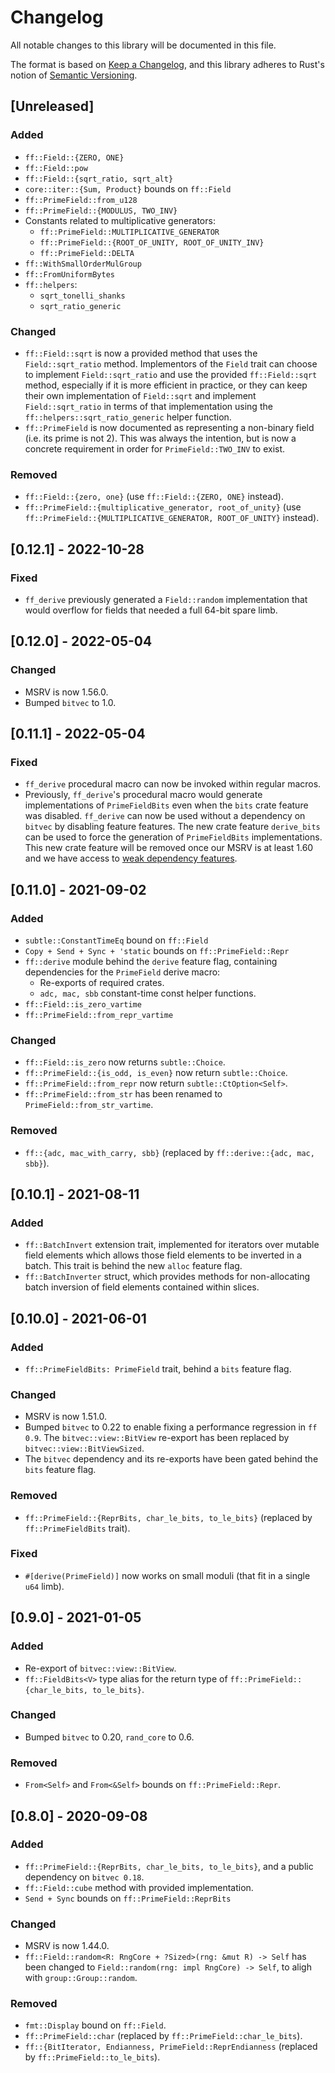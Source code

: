 # Changelog
All notable changes to this library will be documented in this file.

The format is based on [Keep a Changelog](https://keepachangelog.com/en/1.0.0/),
and this library adheres to Rust's notion of
[Semantic Versioning](https://semver.org/spec/v2.0.0.html).

## [Unreleased]
### Added
- `ff::Field::{ZERO, ONE}`
- `ff::Field::pow`
- `ff::Field::{sqrt_ratio, sqrt_alt}`
- `core::iter::{Sum, Product}` bounds on `ff::Field`
- `ff::PrimeField::from_u128`
- `ff::PrimeField::{MODULUS, TWO_INV}`
- Constants related to multiplicative generators:
  - `ff::PrimeField::MULTIPLICATIVE_GENERATOR`
  - `ff::PrimeField::{ROOT_OF_UNITY, ROOT_OF_UNITY_INV}`
  - `ff::PrimeField::DELTA`
- `ff::WithSmallOrderMulGroup`
- `ff::FromUniformBytes`
- `ff::helpers`:
  - `sqrt_tonelli_shanks`
  - `sqrt_ratio_generic`

### Changed
- `ff::Field::sqrt` is now a provided method that uses the `Field::sqrt_ratio`
  method. Implementors of the `Field` trait can choose to implement
  `Field::sqrt_ratio` and use the provided `ff::Field::sqrt` method, especially
  if it is more efficient in practice, or they can keep their own implementation
  of `Field::sqrt` and implement `Field::sqrt_ratio` in terms of that
  implementation using the `ff::helpers::sqrt_ratio_generic` helper function.
- `ff::PrimeField` is now documented as representing a non-binary field (i.e.
  its prime is not 2). This was always the intention, but is now a concrete
  requirement in order for `PrimeField::TWO_INV` to exist.

### Removed
- `ff::Field::{zero, one}` (use `ff::Field::{ZERO, ONE}` instead).
- `ff::PrimeField::{multiplicative_generator, root_of_unity}` (use
  `ff::PrimeField::{MULTIPLICATIVE_GENERATOR, ROOT_OF_UNITY}` instead).

## [0.12.1] - 2022-10-28
### Fixed
- `ff_derive` previously generated a `Field::random` implementation that would
  overflow for fields that needed a full 64-bit spare limb.

## [0.12.0] - 2022-05-04
### Changed

- MSRV is now 1.56.0.
- Bumped `bitvec` to 1.0.

## [0.11.1] - 2022-05-04
### Fixed
- `ff_derive` procedural macro can now be invoked within regular macros.
- Previously, `ff_derive`'s procedural macro would generate implementations of
  `PrimeFieldBits` even when the `bits` crate feature was disabled. `ff_derive`
  can now be used without a dependency on `bitvec` by disabling feature
  features. The new crate feature `derive_bits` can be used to force the
  generation of `PrimeFieldBits` implementations. This new crate feature will be
  removed once our MSRV is at least 1.60 and we have access to [weak dependency
  features](https://blog.rust-lang.org/2022/04/07/Rust-1.60.0.html#new-syntax-for-cargo-features).

## [0.11.0] - 2021-09-02
### Added
- `subtle::ConstantTimeEq` bound on `ff::Field`
- `Copy + Send + Sync + 'static` bounds on `ff::PrimeField::Repr`
- `ff::derive` module behind the `derive` feature flag, containing dependencies for the
  `PrimeField` derive macro:
  - Re-exports of required crates.
  - `adc, mac, sbb` constant-time const helper functions.
- `ff::Field::is_zero_vartime`
- `ff::PrimeField::from_repr_vartime`

### Changed
- `ff::Field::is_zero` now returns `subtle::Choice`.
- `ff::PrimeField::{is_odd, is_even}` now return `subtle::Choice`.
- `ff::PrimeField::from_repr` now return `subtle::CtOption<Self>`.
- `ff::PrimeField::from_str` has been renamed to `PrimeField::from_str_vartime`.

### Removed
- `ff::{adc, mac_with_carry, sbb}` (replaced by `ff::derive::{adc, mac, sbb}`).

## [0.10.1] - 2021-08-11
### Added
- `ff::BatchInvert` extension trait, implemented for iterators over mutable field elements
  which allows those field elements to be inverted in a batch. This trait is behind the
  new `alloc` feature flag.
- `ff::BatchInverter` struct, which provides methods for non-allocating batch inversion of
  field elements contained within slices.

## [0.10.0] - 2021-06-01
### Added
- `ff::PrimeFieldBits: PrimeField` trait, behind a `bits` feature flag.

### Changed
- MSRV is now 1.51.0.
- Bumped `bitvec` to 0.22 to enable fixing a performance regression in `ff 0.9`.
  The `bitvec::view::BitView` re-export has been replaced by
  `bitvec::view::BitViewSized`.
- The `bitvec` dependency and its re-exports have been gated behind the `bits`
  feature flag.

### Removed
- `ff::PrimeField::{ReprBits, char_le_bits, to_le_bits}` (replaced by
  `ff::PrimeFieldBits` trait).

### Fixed
- `#[derive(PrimeField)]` now works on small moduli (that fit in a single `u64`
  limb).

## [0.9.0] - 2021-01-05
### Added
- Re-export of `bitvec::view::BitView`.
- `ff::FieldBits<V>` type alias for the return type of
  `ff::PrimeField::{char_le_bits, to_le_bits}`.

### Changed
- Bumped `bitvec` to 0.20, `rand_core` to 0.6.

### Removed
- `From<Self>` and `From<&Self>` bounds on `ff::PrimeField::Repr`.

## [0.8.0] - 2020-09-08
### Added
- `ff::PrimeField::{ReprBits, char_le_bits, to_le_bits}`, and a public
  dependency on `bitvec 0.18`.
- `ff::Field::cube` method with provided implementation.
- `Send + Sync` bounds on `ff::PrimeField::ReprBits`

### Changed
- MSRV is now 1.44.0.
- `ff::Field::random<R: RngCore + ?Sized>(rng: &mut R) -> Self` has been changed
  to `Field::random(rng: impl RngCore) -> Self`, to aligh with
  `group::Group::random`.

### Removed
- `fmt::Display` bound on `ff::Field`.
- `ff::PrimeField::char` (replaced by `ff::PrimeField::char_le_bits`).
- `ff::{BitIterator, Endianness, PrimeField::ReprEndianness` (replaced by
  `ff::PrimeField::to_le_bits`).
